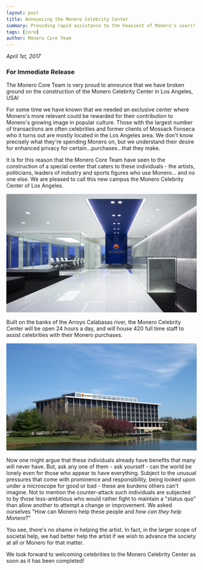 ```yaml
---
layout: post
title: Announcing the Monero Celebrity Center
summary: Providing rapid assistance to the heaviest of Monero's users!
tags: [core]
author: Monero Core Team
---
```


*April 1st, 2017*

### For Immediate Release

The Monero Core Team is very proud to announce that we have broken ground on the construction of the Monero Celebrity Center in Los Angeles, USA!

For some time we have known that we needed an exclusive center where Monero's more relevant could be rewarded for their contribution to Monero's growing image in popular culture. Those with the largest number of transactions are often celebrities and former clients of Mossack Fonseca who it turns out are mostly located in the Los Angeles area. We don't know precisely what they're spending Monero on, but we understand their desire for enhanced privacy for certain...purchases...that they make.

It is for this reason that the Monero Core Team have seen to the construction of a special center that caters to these individuals - the artists, politicians, leaders of industry and sports figures who use Monero... and no one else. We are pleased to call this new campus the Monero Celebrity Center of Los Angeles.

![Interior](/blog/assets/april-fools/2016/inside.jpg)

Built on the banks of the Arroyo Calabasas river, the Monero Celebrity Center will be open 24 hours a day, and will house 420 full time staff to assist celebrities with their Monero purchases.

![Exterior](/blog/assets/april-fools/2016/building.jpg)

Now one might argue that these individuals already have benefits that many will never have. But, ask any one of them - ask yourself - can the world be lonely even for those who appear to have everything. Subject to the unusual pressures that come with prominence and responsibility, being looked upon under a microscope for good or bad - these are burdens others can't imagine. Not to mention the counter-attack such individuals are subjected to by those less-ambitious who would rather fight to maintain a "status quo" than allow another to attempt a change or improvement. We asked ourselves "How can Monero help these people and *how can they help Monero*?"

You see, there's no shame in helping the artist. In fact, in the larger scope of societal help, we had better help the artist if we wish to advance the society at all or Monero for that matter.

We look forward to welcoming celebrities to the Monero Celebrity Center as soon as it has been completed!